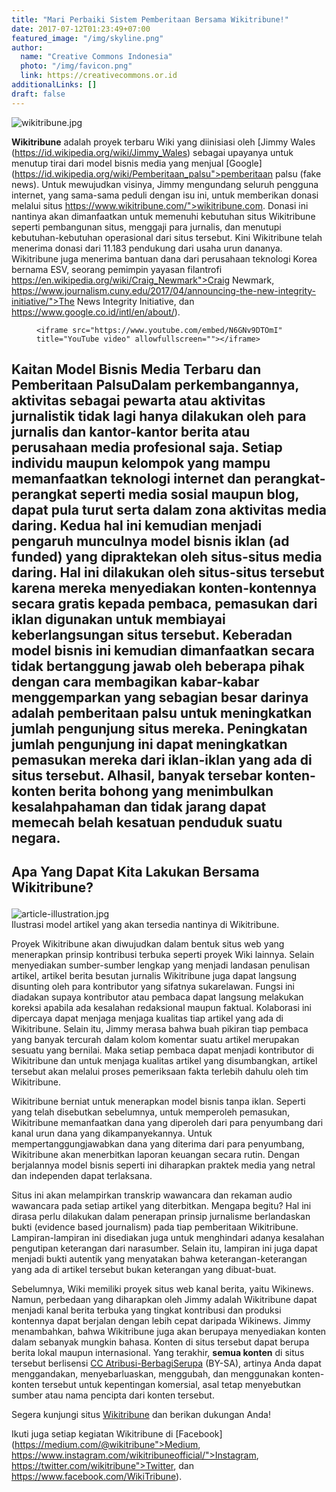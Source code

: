 ```yaml
---
title: "Mari Perbaiki Sistem Pemberitaan Bersama Wikitribune!"
date: 2017-07-12T01:23:49+07:00
featured_image: "/img/skyline.png"
author:
  name: "Creative Commons Indonesia"
  photo: "/img/favicon.png"
  link: https://creativecommons.or.id
additionalLinks: []
draft: false
---
```


<img src="../../uploads/wikitribune.jpg" alt="wikitribune.jpg" class="img-fluid w-sm-35 float-sm-end ms-sm-5 mt-2 mb-4">

**Wikitribune** adalah proyek terbaru Wiki yang diinisiasi oleh [Jimmy Wales (https://id.wikipedia.org/wiki/Jimmy_Wales) sebagai upayanya untuk menutup tirai dari model bisnis media yang menjual [Google](https://id.wikipedia.org/wiki/Pemberitaan_palsu">pemberitaan palsu (fake news). Untuk mewujudkan visinya, Jimmy mengundang seluruh pengguna internet, yang sama-sama peduli dengan isu ini, untuk memberikan donasi melalui situs https://www.wikitribune.com/">wikitribune.com. Donasi ini nantinya akan dimanfaatkan untuk memenuhi kebutuhan situs Wikitribune seperti pembangunan situs, menggaji para jurnalis, dan menutupi kebutuhan-kebutuhan operasional dari situs tersebut. Kini Wikitribune telah menerima donasi dari 11.183 pendukung dari usaha urun dananya. Wikitribune juga menerima bantuan dana dari perusahaan teknologi Korea bernama ESV, seorang pemimpin yayasan filantrofi https://en.wikipedia.org/wiki/Craig_Newmark">Craig Newmark, https://www.journalism.cuny.edu/2017/04/announcing-the-new-integrity-initiative/">The News Integrity Initiative, dan https://www.google.co.id/intl/en/about/).<figure class="figure w-50 float-end mt-3 mb-4 ms-5">

    <iframe src="https://www.youtube.com/embed/N6GNv9DTOmI" title="YouTube video" allowfullscreen=""></iframe>

  </div>

</figure>

## Kaitan Model Bisnis Media Terbaru dan Pemberitaan PalsuDalam perkembangannya, aktivitas sebagai pewarta atau aktivitas jurnalistik tidak lagi hanya dilakukan oleh para jurnalis dan kantor-kantor berita atau perusahaan media profesional saja. Setiap individu maupun kelompok yang mampu memanfaatkan teknologi internet dan perangkat-perangkat seperti media sosial maupun blog, dapat pula turut serta dalam zona aktivitas media daring. Kedua hal ini kemudian menjadi pengaruh munculnya model bisnis iklan (ad funded) yang dipraktekan oleh situs-situs media daring. Hal ini dilakukan oleh situs-situs tersebut karena mereka menyediakan konten-kontennya secara gratis kepada pembaca, pemasukan dari iklan digunakan untuk membiayai keberlangsungan situs tersebut. Keberadan model bisnis ini kemudian dimanfaatkan secara tidak bertanggung jawab oleh beberapa pihak dengan cara membagikan kabar-kabar menggemparkan yang sebagian besar darinya adalah pemberitaan palsu untuk meningkatkan jumlah pengunjung situs mereka. Peningkatan jumlah pengunjung ini dapat meningkatkan pemasukan mereka dari iklan-iklan yang ada di situs tersebut. Alhasil, banyak tersebar konten-konten berita bohong yang menimbulkan kesalahpahaman dan tidak jarang dapat memecah belah kesatuan penduduk suatu negara.

## Apa Yang Dapat Kita Lakukan Bersama Wikitribune?<figure class="figure w-sm-50 float-sm-end ms-sm-5 mt-3 mb-4">

  <img src="../../uploads/article-illustration.jpg" alt="article-illustration.jpg" class="figure-img img-fluid borderless">

  <figcaption class="figure-caption">Ilustrasi model artikel yang akan tersedia nantinya di Wikitribune.</figcaption>

</figure>

Proyek Wikitribune akan diwujudkan dalam bentuk situs web yang menerapkan prinsip kontribusi terbuka seperti proyek Wiki lainnya. Selain menyediakan sumber-sumber lengkap yang menjadi landasan penulisan artikel, artikel berita besutan jurnalis Wikitribune juga dapat langsung disunting oleh para kontributor yang sifatnya sukarelawan. Fungsi ini diadakan supaya kontributor atau pembaca dapat langsung melakukan koreksi apabila ada kesalahan redaksional maupun faktual. Kolaborasi ini dipercaya dapat menjaga menjaga kualitas tiap artikel yang ada di Wikitribune. Selain itu, Jimmy merasa bahwa buah pikiran tiap pembaca yang banyak tercurah dalam kolom komentar suatu artikel merupakan sesuatu yang bernilai. Maka setiap pembaca dapat menjadi kontributor di Wikitribune dan untuk menjaga kualitas artikel yang disumbangkan, artikel tersebut akan melalui proses pemeriksaan fakta terlebih dahulu oleh tim Wikitribune.

Wikitribune berniat untuk menerapkan model bisnis tanpa iklan. Seperti yang telah disebutkan sebelumnya, untuk memperoleh pemasukan, Wikitribune memanfaatkan dana yang diperoleh dari para penyumbang dari kanal urun dana yang dikampanyekannya. Untuk mempertanggungjawabkan dana yang diterima dari para penyumbang, Wikitribune akan menerbitkan laporan keuangan secara rutin. Dengan berjalannya model bisnis seperti ini diharapkan praktek media yang netral dan independen dapat terlaksana.

Situs ini akan melampirkan transkrip wawancara dan rekaman audio wawancara pada setiap artikel yang diterbitkan. Mengapa begitu? Hal ini dirasa perlu dilakukan dalam penerapan prinsip jurnalisme berlandaskan bukti (evidence based journalism) pada tiap pemberitaan Wikitribune. Lampiran-lampiran ini disediakan juga untuk menghindari adanya kesalahan pengutipan keterangan dari narasumber. Selain itu, lampiran ini juga dapat menjadi bukti autentik yang menyatakan bahwa keterangan-keterangan yang ada di artikel tersebut bukan keterangan yang dibuat-buat.

Sebelumnya, Wiki memiliki proyek situs web kanal berita, yaitu Wikinews. Namun, perbedaan yang diharapkan oleh Jimmy adalah Wikitribune dapat menjadi kanal berita terbuka yang tingkat kontribusi dan produksi kontennya dapat berjalan dengan lebih cepat daripada Wikinews. Jimmy menambahkan, bahwa Wikitribune juga akan berupaya menyediakan konten dalam sebanyak mungkin bahasa. Konten di situs tersebut dapat berupa berita lokal maupun internasional. Yang terakhir, **semua konten** di situs tersebut berlisensi [CC Atribusi-BerbagiSerupa](https://creativecommons.org/licenses/by-sa/4.0/) (BY-SA), artinya Anda dapat menggandakan, menyebarluaskan, menggubah, dan menggunakan konten-konten tersebut untuk kepentingan komersial, asal tetap menyebutkan sumber atau nama pencipta dari konten tersebut.

Segera kunjungi situs [Wikitribune](https://www.wikitribune.com/) dan berikan dukungan Anda!

Ikuti juga setiap kegiatan Wikitribune di [Facebook](https://medium.com/@wikitribune">Medium, https://www.instagram.com/wikitribuneofficial/">Instagram, https://twitter.com/wikitribune">Twitter, dan https://www.facebook.com/WikiTribune).